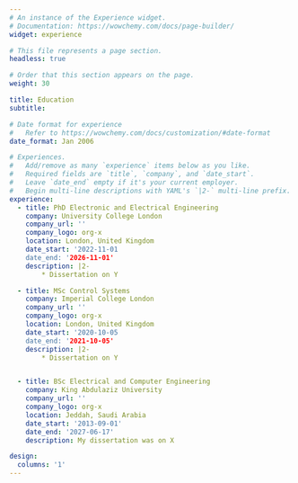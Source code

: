 ```yaml
---
# An instance of the Experience widget.
# Documentation: https://wowchemy.com/docs/page-builder/
widget: experience

# This file represents a page section.
headless: true

# Order that this section appears on the page.
weight: 30

title: Education
subtitle:

# Date format for experience
#   Refer to https://wowchemy.com/docs/customization/#date-format
date_format: Jan 2006

# Experiences.
#   Add/remove as many `experience` items below as you like.
#   Required fields are `title`, `company`, and `date_start`.
#   Leave `date_end` empty if it's your current employer.
#   Begin multi-line descriptions with YAML's `|2-` multi-line prefix.
experience:
  - title: PhD Electronic and Electrical Engineering
    company: University College London
    company_url: ''
    company_logo: org-x
    location: London, United Kingdom
    date_start: '2022-11-01
    date_end: '2026-11-01'
    description: |2-
        * Dissertation on Y

  - title: MSc Control Systems
    company: Imperial College London
    company_url: ''
    company_logo: org-x
    location: London, United Kingdom
    date_start: '2020-10-05
    date_end: '2021-10-05'
    description: |2-
        * Dissertation on Y


  - title: BSc Electrical and Computer Engineering
    company: King Abdulaziz University
    company_url: ''
    company_logo: org-x
    location: Jeddah, Saudi Arabia
    date_start: '2013-09-01'
    date_end: '2027-06-17'
    description: My dissertation was on X

design:
  columns: '1'
---
```

